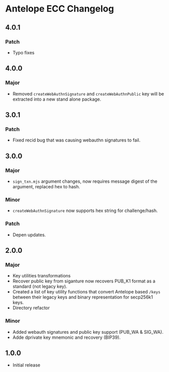 # Antelope ECC Changelog

## 4.0.1

### Patch

- Typo fixes

## 4.0.0

### Major

- Removed `createWebAuthnSignature` and `createWebAuthnPublic` key will be extracted into a new stand alone package.

## 3.0.1

### Patch

- Fixed recid bug that was causing webauthn signatures to fail.

## 3.0.0

### Major

- `sign_txn.mjs` argument changes, now requires message digest of the argument, replaced hex to hash.

### Minor

- `createWebAuthnSignature` now supports hex string for challenge/hash.

### Patch

- Depen updates.

## 2.0.0

### Major

- Key utilities transformations
- Recover public key from siganture now recovers PUB_K1 format as a standard (not legacy key).
- Created a list of key utility functions that convert Antelope based `/keys` between their legacy keys and binary representation for secp256k1 keys.
- Directory refactor

### Minor

- Added webauth signatures and public key support (PUB_WA & SIG_WA).
- Adde dprivate key mnemonic and recovery (BIP39).

## 1.0.0

- Initial release

